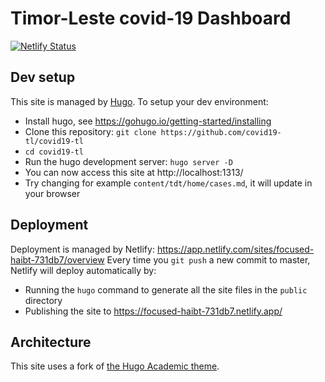 # Timor-Leste covid-19 Dashboard

[![Netlify Status](https://api.netlify.com/api/v1/badges/b2a4bf29-b250-437d-b933-a54cf7b5d205/deploy-status)](https://app.netlify.com/sites/focused-haibt-731db7/deploys)

## Dev setup
This site is managed by [Hugo](https://gohugo.io/). To setup your dev environment:
* Install hugo, see https://gohugo.io/getting-started/installing
* Clone this repository: `git clone https://github.com/covid19-tl/covid19-tl`
* `cd covid19-tl`
* Run the hugo development server: `hugo server -D`
* You can now access this site at http://localhost:1313/
* Try changing for example `content/tdt/home/cases.md`,  it will update in your browser


## Deployment
Deployment is managed by Netlify: https://app.netlify.com/sites/focused-haibt-731db7/overview
Every time you `git push` a new commit to master, Netlify will deploy automatically by:
* Running the `hugo` command to generate all the site files in the `public` directory
* Publishing the site to https://focused-haibt-731db7.netlify.app/

## Architecture
This site uses a fork of [the Hugo Academic theme](https://github.com/covid19-tl/hugo-academic).
